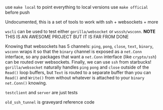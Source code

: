 
use `make local` to point everything to local versions
use `make official` before push

Undocumented, this is a set of tools to work with ssh + websockets + more

`wscli` can be used to test either `gorilla/websocket` or `wsssh/wsconn`. **NOTE** THIS IS AN AWESOME PROJECT BUT IT IS FAR FROM DONE


Knowing that websockets has 5 channels: `ping`, `pong`, `close`, `text`, `binary`,
`wsconn` wraps it so that the `binary` channel is exposed as a `net.Conn` interface,
so any packages that want a `net.Conn` interface (like `crypto/ssh`) can be routed over websockets.
Finally, we can use `ssh` from starbucks! `gorilla/websocket` naturally handles `ping` `pong` and `close` outside
of the `Read()` loop buffers, but `Text` is routed to a separate buffer than you can `Read()` and `Write()` from without
whatever is attached to your `binary net.Conn()` knowing.

`testclient` and `server` are just tests

`old_ssh_tunnel` is graveyard reference code


